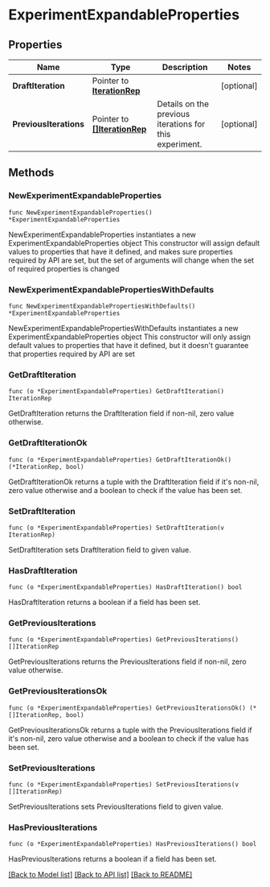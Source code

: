 # ExperimentExpandableProperties

## Properties

Name | Type | Description | Notes
------------ | ------------- | ------------- | -------------
**DraftIteration** | Pointer to [**IterationRep**](IterationRep.md) |  | [optional] 
**PreviousIterations** | Pointer to [**[]IterationRep**](IterationRep.md) | Details on the previous iterations for this experiment. | [optional] 

## Methods

### NewExperimentExpandableProperties

`func NewExperimentExpandableProperties() *ExperimentExpandableProperties`

NewExperimentExpandableProperties instantiates a new ExperimentExpandableProperties object
This constructor will assign default values to properties that have it defined,
and makes sure properties required by API are set, but the set of arguments
will change when the set of required properties is changed

### NewExperimentExpandablePropertiesWithDefaults

`func NewExperimentExpandablePropertiesWithDefaults() *ExperimentExpandableProperties`

NewExperimentExpandablePropertiesWithDefaults instantiates a new ExperimentExpandableProperties object
This constructor will only assign default values to properties that have it defined,
but it doesn't guarantee that properties required by API are set

### GetDraftIteration

`func (o *ExperimentExpandableProperties) GetDraftIteration() IterationRep`

GetDraftIteration returns the DraftIteration field if non-nil, zero value otherwise.

### GetDraftIterationOk

`func (o *ExperimentExpandableProperties) GetDraftIterationOk() (*IterationRep, bool)`

GetDraftIterationOk returns a tuple with the DraftIteration field if it's non-nil, zero value otherwise
and a boolean to check if the value has been set.

### SetDraftIteration

`func (o *ExperimentExpandableProperties) SetDraftIteration(v IterationRep)`

SetDraftIteration sets DraftIteration field to given value.

### HasDraftIteration

`func (o *ExperimentExpandableProperties) HasDraftIteration() bool`

HasDraftIteration returns a boolean if a field has been set.

### GetPreviousIterations

`func (o *ExperimentExpandableProperties) GetPreviousIterations() []IterationRep`

GetPreviousIterations returns the PreviousIterations field if non-nil, zero value otherwise.

### GetPreviousIterationsOk

`func (o *ExperimentExpandableProperties) GetPreviousIterationsOk() (*[]IterationRep, bool)`

GetPreviousIterationsOk returns a tuple with the PreviousIterations field if it's non-nil, zero value otherwise
and a boolean to check if the value has been set.

### SetPreviousIterations

`func (o *ExperimentExpandableProperties) SetPreviousIterations(v []IterationRep)`

SetPreviousIterations sets PreviousIterations field to given value.

### HasPreviousIterations

`func (o *ExperimentExpandableProperties) HasPreviousIterations() bool`

HasPreviousIterations returns a boolean if a field has been set.


[[Back to Model list]](../README.md#documentation-for-models) [[Back to API list]](../README.md#documentation-for-api-endpoints) [[Back to README]](../README.md)


